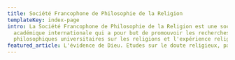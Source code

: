 ```yaml
---
title: Société Francophone de Philosophie de la Religion
templateKey: index-page
intro: La Société Francophone de Philosophie de la Religion est une société
  académique internationale qui a pour but de promouvoir les recherches
  philosophiques universitaires sur les religions et l'expérience religieuse.
featured_article: L'évidence de Dieu. Etudes sur le doute religieux, par Anthony Feneuil
---
```

